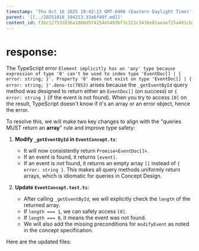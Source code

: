```yaml
---
timestamp: 'Thu Oct 16 2025 19:42:13 GMT-0400 (Eastern Daylight Time)'
parent: '[[../20251016_194213.33a6f49f.md]]'
content_id: f3bc127531036a1060d5f4154e5493bf3c321c3436e81aeaaf25a481cb3b5057
---
```


# response:

The TypeScript error `Element implicitly has an 'any' type because expression of type '0' can't be used to index type 'EventDoc[] | { error: string; }'. Property '0' does not exist on type 'EventDoc[] | { error: string; }'.deno-ts(7053)` arises because the `_getEventById` query method was designed to return either an `EventDoc[]` (on success) or `{ error: string }` (if the event is not found). When you try to access `[0]` on the result, TypeScript doesn't know if it's an array or an error object, hence the error.

To resolve this, we will make two key changes to align with the "queries MUST return an **array**" rule and improve type safety:

1. **Modify `_getEventById` in `EventConcept.ts`**:
   * It will now consistently return `Promise<EventDoc[]>`.
   * If an event is found, it returns `[event]`.
   * If an event is *not* found, it returns an empty array `[]` instead of `{ error: string }`. This makes all query methods uniformly return arrays, which is idiomatic for queries in Concept Design.

2. **Update `EventConcept.test.ts`**:
   * After calling `_getEventById`, we will explicitly check the `length` of the returned array.
   * If `length === 1`, we can safely access `[0]`.
   * If `length === 0`, it means the event was not found.
   * We will also add the missing preconditions for `modifyEvent` as noted in the concept specification.

Here are the updated files:
